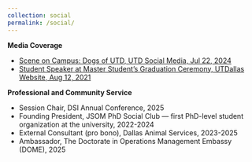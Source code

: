 ```yaml
---
collection: social
permalink: /social/
---
```


**Media Coverage**
 - [Scene on Campus: Dogs of UTD, UTD Social Media, Jul 22, 2024](https://www.linkedin.com/feed/update/urn:li:activity:7213608828880216066/)
 - [Student Speaker at Master Student’s Graduation Ceremony, UTDallas Website, Aug 12, 2021](https://graduation.utdallas.edu/student-speeches/spring-2021-graduation/katalia-qiuxia-chen/)

**Professional and Community Service**
 - Session Chair, DSI Annual Conference, 2025
 - Founding President, JSOM PhD Social Club — first PhD-level student organization at the university, 2022-2024
 - External Consultant (pro bono), Dallas Animal Services, 2023-2025
 - Ambassador, The Doctorate in Operations Management Embassy (DOME), 2025
